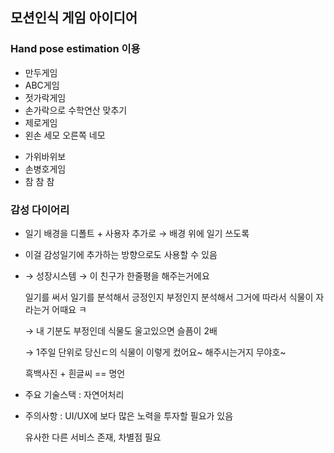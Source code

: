 ## 모션인식 게임 아이디어

### Hand pose estimation 이용

- 만두게임
- ABC게임
- 젓가락게임 
- 손가락으로 수학연산 맞추기
- 제로게임
- 왼손 세모 오른쪽 네모

* 가위바위보
* 손병호게임
* 참 참 참



### 감성 다이어리

- 일기 배경을 디폴트 + 사용자 추가로 → 배경 위에 일기 쓰도록

- 이걸 감성일기에 추가하는 방향으로도 사용할 수 있음

- → 성장시스템 → 이 친구가 한줄평을 해주는거에요

  일기를 써서 일기를 분석해서 긍정인지 부정인지 분석해서 그거에 따라서 식물이 자라는거 어때요 ㅋ

  → 내 기분도 부정인데 식물도 울고있으면 슬픔이 2배

  → 1주일 단위로 당신ㄷ의 식물이 이렇게 컸어요~ 해주시는거지 무야호~

  흑백사진 + 흰글씨 == 명언

- 주요 기술스택 : 자연어처리

* 주의사항 : UI/UX에 보다 많은 노력을 투자할 필요가 있음

  유사한 다른 서비스 존재, 차별점 필요

  ​				  